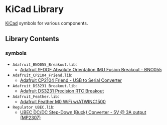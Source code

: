 # KiCad Library #

[KiCad](https://kicad-pcb.org/) symbols for various components.

## Library Contents ##

### symbols ###

* `Adafruit_BNO055_Breakout.lib`:
  * [Adafruit 9-DOF Absolute Orientation IMU Fusion Breakout - BNO055](https://www.adafruit.com/product/2472)
* `Adafruit_CP2104_Friend.lib`:
  * [Adafruit CP2104 Friend - USB to Serial Converter](https://www.adafruit.com/product/3309)
* `Adafruit_DS3231_Breakout.lib`:
  * [Adafruit DS3231 Precision RTC Breakout](https://www.adafruit.com/product/3013)
* `Adafruit_Feather.lib`:
  * [Adafruit Feather M0 WiFi w/ATWINC1500](https://www.adafruit.com/product/3010)
* `Regulator_UBEC.lib`:
  * [UBEC DC/DC Step-Down (Buck) Converter - 5V @ 3A output (MP2307)](https://www.adafruit.com/product/1385)
